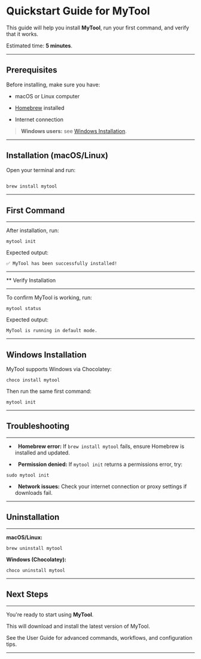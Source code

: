 # Quickstart Guide for MyTool

This guide will help you install **MyTool**, run your first command, and verify that it works.

Estimated time: **5 minutes**.

---

## Prerequisites

Before installing, make sure you have:

- macOS or Linux computer

- [Homebrew](https://brew.sh/) installed

- Internet connection

> **Windows users:** see [Windows Installation](#windows-installation).

---

## Installation (macOS/Linux)

Open your terminal and run:

```bash

brew install mytool

```

* * * * *

## First Command

-------------

After installation, run:

`mytool init`

Expected output:

`✅ MyTool has been successfully installed!`

* * * * *

** Verify Installation 

-------------------

To confirm MyTool is working, run:

`mytool status`

Expected output:

`MyTool is running in default mode.`

* * * * *

## Windows Installation

MyTool supports Windows via Chocolatey:

`choco install mytool`

Then run the same first command:

`mytool init`

* * * * *

## Troubleshooting

---------------

-   **Homebrew error:** If `brew install mytool` fails, ensure Homebrew is installed and updated.

-   **Permission denied:** If `mytool init` returns a permissions error, try:

`sudo mytool init`

-   **Network issues:** Check your internet connection or proxy settings if downloads fail.

* * * * *

## Uninstallation

--------------

**macOS/Linux:**

`brew uninstall mytool`

**Windows (Chocolatey):**

`choco uninstall mytool`

* * * * *

## Next Steps

----------

You're ready to start using **MyTool**.

This will download and install the latest version of MyTool. 

See the User Guide for advanced commands, workflows, and configuration tips.

* * * * *
